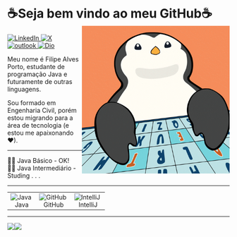 

# ☕Seja bem vindo ao meu GitHub☕ <img src = "penguin.gif" width = "335" align = right>



  <a href = "https://www.linkedin.com/in/filipeaporto/">
 <img src="https://img.shields.io/badge/LinkedIn-blue?logo=Linkedin" alt="LinkedIn"/>
  </a>

  <a href = "https://twitter.com/_LipePorto">
  <img src="https://img.shields.io/badge/-__LipePorto-black?logo=x" alt="X"/>
  </a>
  

  <a href = "mailto:filipeporto.dev@outlook.com">
  <img src="https://img.shields.io/badge/Outlook-blue?logo=microsoftoutlook" alt="outlook"/>
  </a>

<a href = "https://www.dio.me/users/filipealvesmissias">
<img src="https://img.shields.io/badge/Dio.me-purple" alt="Dio"/>
</a>
  




Meu nome é Filipe Alves Porto, estudante de programação Java  e futuramente de outras linguagens.




Sou formado em Engenharia Civil, porém estou migrando para a área de tecnologia (e estou me apaixonando❤).

---

👨‍💻 Java Básico - OK! <br>
👨‍💻 Java Intermediário - Studing . . .

---

<table>
<tr>


<td>
<img src="https://camo.githubusercontent.com/05ca6c6f4f9d878c155e24f518dc8ea55fe3a93627f9e45ed2df034f5d4561d3/68747470733a2f2f74656368737461636b2d67656e657261746f722e76657263656c2e6170702f6a6176612d69636f6e2e737667" tittle="Java" alt="Java" width="60" />&nbsp;
  <div align ="center"> Java
</td>

<td>
 <img src="https://camo.githubusercontent.com/19cf1f6246a55a20a2fc585c1517827a55ab59b18a5306974f54a5b6f4e35fc9/68747470733a2f2f74656368737461636b2d67656e657261746f722e76657263656c2e6170702f6769746875622d69636f6e2e737667" tittle="GitHub" alt="GitHub" width="60" />&nbsp;
    <div align ="center"> GitHub

</td>

<td>
<img src="https://camo.githubusercontent.com/5473210d1258763f47e0e8f62f20de193d484542be7e78c0735d0bb9d7e68369/68747470733a2f2f736b696c6c69636f6e732e6465762f69636f6e733f693d69646561" tittle="IntelliJ" alt="IntelliJ" width="58" />&nbsp;
    <div align ="center"> IntelliJ

 </td>



</tr>
</table>



---

<div align = "center">
<img height="160em" align="left" src="https://github-readme-stats.vercel.app/api?username=FilipeAPorto&show_icons=true&theme=rose_pine&count_private=true" />
<img height="160em" align="left" src="https://github-readme-stats.vercel.app/api/top-langs/?username=FilipeAPorto&show_icons=true&theme=rose_pine&count_private=true"/>
</div>
